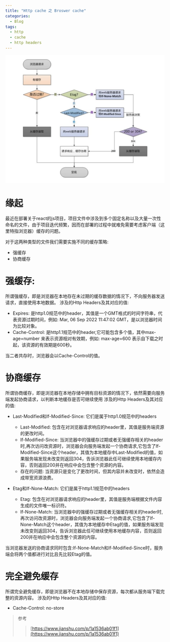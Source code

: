 ```yaml
---
title: "Http cache 之 Broswer cache"
categories:
  - Blog
tags:
  - http
  - cache
  - http headers
---
```

![http-cache](/assets/images/http-cache.png "ch")
# 缘起
最近在部署关于react的js项目，项目文件中涉及到多个固定名称以及大量一次性命名的文件，由于项目迭代频繁，因而在部署的过程中就难免需要考虑客户端（这里特指浏览器）缓存的问题。

对于这两种类型的文件我们需要实施不同的缓存策略:
- 强缓存
- 协商缓存

# 强缓存:
所谓强缓存，即是浏览器在本地存在未过期的缓存数据的情况下，不向服务器发送请求，直接使用本地数据。
涉及的Http Headers及其对应的值:
- Expires: 是http1.0规范中的header，其值是一个GMT格式的时间字符串，代表资源过期时间，例如: Mar, 06 Sep 2022 11:47:02 GMT，是以浏览器时间为比较对象。
- Cache-Control: 是http1.1规范中的header,它可能包含多个值，其中max-age=number 来表示资源相对有效期，例如: max-age=600 表示自下载之时起，该资源的有效期是600秒。

当二者共存时，浏览器会以Cache-Control的值。

# 协商缓存
所谓协商缓存，即是浏览器在本地存储中拥有目标资源的情况下，依然需要向服务端发起协商请求，以判断本地缓存是否可继续使用
涉及的Http Headers及其对应的值:
- Last-Modified和If-Modified-Since: 它们是属于http1.0规范中的headers
  - Last-Modified:  包含在对浏览器请求响应的header里，其值是服务端资源的更改时间。
  - If-Modified-Since: 当浏览器中的强缓存过期或者无强缓存相关的header时,再次访问改资源时，浏览器会向服务端发起一个协商请求,它包含了If-Modified-Since这个header，其值为本地缓存中Last-Modified的值，如果服务端发现未改变则返回304，告诉浏览器此任可继续使用本地缓存内容，否则返回200并在响应中会包含整个资源的内容。
  - 存在的问题: 当资源只是变化了更改时间，但其内容并未改变时，依然会造成带宽资源浪费。

- Etag和If-None-Match: 它们是属于http1.1规范中的headers
  - Etag: 包含在对浏览器请求响应的header里，其值是服务端根据文件内容生成的文件唯一标识符。
  - If-None-Match: 当浏览器中的强缓存过期或者无强缓存相关的header时,再次访问改资源时，浏览器会向服务端发起一个协商请求,它包含了If-None-Match这个header，其值为本地缓存中Etag的值，如果服务端发现未改变则返回304，告诉浏览器此任可继续使用本地缓存内容，否则返回200并在响应中会包含整个资源的内容。

当浏览器发送的协商请求同时包含:If-None-Match和If-Modified-Since时，服务端会将两个值都进行对比且先比较Etag的值。

# 完全避免缓存
所谓完全避免缓存，即是浏览器不在本地存储中保存资源，每次都从服务端下载完整的资源内容。
涉及的Http Headers及其对应的值:
- Cache-Control: no-store

> 参考
> > [https://www.jianshu.com/p/1a1536ab01f1](https://www.jianshu.com/p/1a1536ab01f1)
<script src="{{ "/assets/js/mermaid.min.js" | relative_url }}"></script>
